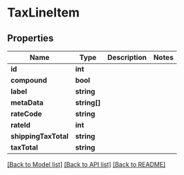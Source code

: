 # TaxLineItem

## Properties
Name | Type | Description | Notes
------------ | ------------- | ------------- | -------------
**id** | **int** |  | 
**compound** | **bool** |  | 
**label** | **string** |  | 
**metaData** | **string[]** |  | 
**rateCode** | **string** |  | 
**rateId** | **int** |  | 
**shippingTaxTotal** | **string** |  | 
**taxTotal** | **string** |  | 

[[Back to Model list]](../README.md#documentation-for-models) [[Back to API list]](../README.md#documentation-for-api-endpoints) [[Back to README]](../README.md)


